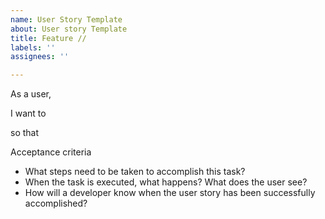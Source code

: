 ```yaml
---
name: User Story Template
about: User story Template
title: Feature //
labels: ''
assignees: ''

---
```


As a user, 

I want to <execute some goal> 

so that <some reason>


Acceptance criteria
 - What steps need to be taken to accomplish this task?
 - When the task is executed, what happens? What does the user see?
 - How will a developer know when the user story has been successfully accomplished?
